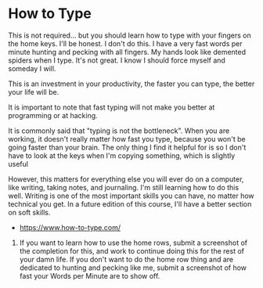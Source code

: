 # How to Type
This is not required... but you should learn how to type with your fingers on the home keys. I'll be honest. I don't do this. I have a very fast words per minute hunting and pecking with all fingers. My hands look like demented spiders when I type. It's not great. I know I should force myself and someday I will.

This is an investment in your productivity, the faster you can type, the better your life will be. 

It is important to note that fast typing will not make you better at programming or at hacking.

It is commonly said that "typing is not the bottleneck". When you are working, it doesn't really matter how fast you type, because you won't be going faster than your brain. The only thing I find it helpful for is so I don't have to look at the keys when I'm copying something, which is slightly useful

However, this matters for everything else you will ever do on a computer, like writing, taking notes, and journaling. I'm still learning how to do this well. Writing is one of the most important skills you can have, no matter how technical you get. In a future edition of this course, I'll have a better section on soft skills. 

* <https://www.how-to-type.com/>
1. If you want to learn how to use the home rows, submit a screenshot of the completion for this, and work to continue doing this for the rest of your damn life. If you don't want to do the home row thing and are dedicated to hunting and pecking like me, submit a screenshot of how fast your Words per Minute are to show off. 

